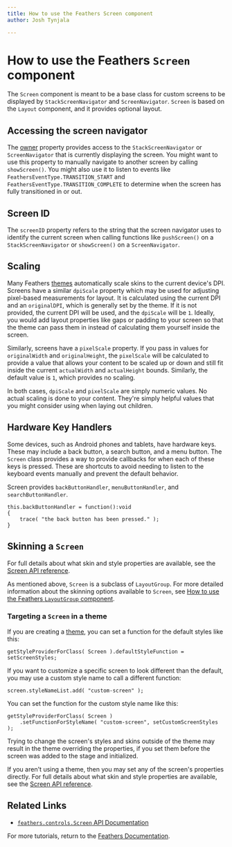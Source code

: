 ```yaml
---
title: How to use the Feathers Screen component  
author: Josh Tynjala

---
```

# How to use the Feathers `Screen `component

The `Screen` component is meant to be a base class for custom screens to be displayed by `StackScreenNavigator` and `ScreenNavigator`. `Screen` is based on the `Layout` component, and it provides optional layout.

## Accessing the screen navigator

The [owner](../api-reference/feathers/controls/Screen.html#owner) property provides access to the `StackScreenNavigator` or `ScreenNavigator` that is currently displaying the screen. You might want to use this property to manually navigate to another screen by calling `showScreen()`. You might also use it to listen to events like `FeathersEventType.TRANSITION_START` and `FeathersEventType.TRANSITION_COMPLETE` to determine when the screen has fully transitioned in or out.

## Screen ID

The `screenID` property refers to the string that the screen navigator uses to identify the current screen when calling functions like `pushScreen()` on a `StackScreenNavigator` or `showScreen()` on a `ScreenNavigator`.

## Scaling

Many Feathers [themes](themes.html) automatically scale skins to the current device's DPI. Screens have a similar `dpiScale` property which may be used for adjusting pixel-based measurements for layout. It is calculated using the current DPI and an `originalDPI`, which is generally set by the theme. If it is not provided, the current DPI will be used, and the `dpiScale` will be `1`. Ideally, you would add layout properties like gaps or padding to your screen so that the theme can pass them in instead of calculating them yourself inside the screen.

Similarly, screens have a `pixelScale` property. If you pass in values for `originalWidth` and `originalHeight`, the `pixelScale` will be calculated to provide a value that allows your content to be scaled up or down and still fit inside the current `actualWidth` and `actualHeight` bounds. Similarly, the default value is `1`, which provides no scaling.

In both cases, `dpiScale` and `pixelScale` are simply numeric values. No actual scaling is done to your content. They're simply helpful values that you might consider using when laying out children.

## Hardware Key Handlers

Some devices, such as Android phones and tablets, have hardware keys. These may include a back button, a search button, and a menu button. The `Screen` class provides a way to provide callbacks for when each of these keys is pressed. These are shortcuts to avoid needing to listen to the keyboard events manually and prevent the default behavior.

Screen provides `backButtonHandler`, `menuButtonHandler`, and `searchButtonHandler`.

``` code
this.backButtonHandler = function():void
{
    trace( "the back button has been pressed." );
}
```

## Skinning a `Screen`

For full details about what skin and style properties are available, see the [Screen API reference](../api-reference/feathers/controls/Screen.html).

As mentioned above, `Screen` is a subclass of `LayoutGroup`. For more detailed information about the skinning options available to `Screen`, see [How to use the Feathers `LayoutGroup` component](layout-group.html).

### Targeting a `Screen` in a theme

If you are creating a [theme](themes.html), you can set a function for the default styles like this:

``` code
getStyleProviderForClass( Screen ).defaultStyleFunction = setScreenStyles;
```

If you want to customize a specific screen to look different than the default, you may use a custom style name to call a different function:

``` code
screen.styleNameList.add( "custom-screen" );
```

You can set the function for the custom style name like this:

``` code
getStyleProviderForClass( Screen )
    .setFunctionForStyleName( "custom-screen", setCustomScreenStyles );
```

Trying to change the screen's styles and skins outside of the theme may result in the theme overriding the properties, if you set them before the screen was added to the stage and initialized.

If you aren't using a theme, then you may set any of the screen's properties directly. For full details about what skin and style properties are available, see the [Screen API reference](../api-reference/feathers/controls/Screen.html).

## Related Links

-   [`feathers.controls.Screen` API Documentation](../api-reference/feathers/controls/Screen.html)

For more tutorials, return to the [Feathers Documentation](index.html).


